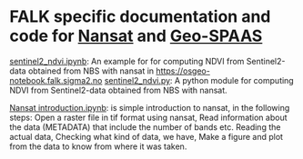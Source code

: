 # FALK specific documentation and code for [Nansat](https://nansat.readthedocs.io/en/latest/) and [Geo-SPAAS](https://github.com/nansencenter/django-geo-spaas)

[sentinel2_ndvi.ipynb](sentinel2_ndvi.ipynb): An example for for computing NDVI from Sentinel2-data obtained from NBS with nansat in https://osgeo-notebook.falk.sigma2.no 
[sentinel2_ndvi.py](sentinel2_ndvi.py): A python module for computing NDVI from Sentinel2-data obtained from NBS with nansat.

[Nansat introduction.ipynb](https://github.com/NINAnor/FALK/blob/master/Nansat_Geo-SPAAS/Nansat%20introduction.ipynb): is simple introduction to nansat, in the following steps:
Open a raster file in tif format using nansat,
Read information about the data (METADATA) that include the number of bands etc.
Reading the actual data,
Checking what kind of data, we have, 
Make a figure and plot from the data to know from where it was taken.
